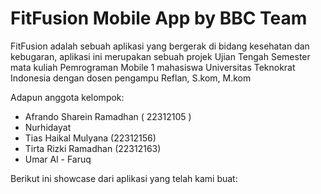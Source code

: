 # FitFusion Mobile App by BBC Team

FitFusion adalah sebuah aplikasi yang bergerak di bidang kesehatan dan kebugaran, aplikasi ini merupakan sebuah projek Ujian Tengah Semester mata kuliah Pemrograman Mobile 1 mahasiswa Universitas Teknokrat Indonesia dengan dosen pengampu Reflan, S.kom, M.kom

Adapun anggota kelompok:
- Afrando Sharein Ramadhan ( 22312105 )
- Nurhidayat
- Tias Haikal Mulyana (22312156)
- Tirta Rizki Ramadhan (22312163)
- Umar Al - Faruq

Berikut ini showcase dari aplikasi yang telah kami buat:
